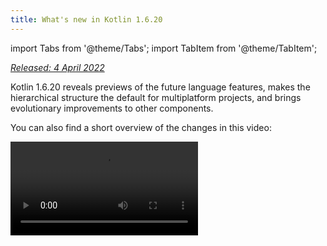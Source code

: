 ```yaml
---
title: What's new in Kotlin 1.6.20
---
```


import Tabs from '@theme/Tabs';
import TabItem from '@theme/TabItem';




_[Released: 4 April 2022](releases.md#release-details)_

Kotlin 1.6.20 reveals previews of the future language features, makes the hierarchical structure the default for multiplatform projects, and brings evolutionary improvements to other components.

You can also find a short overview of the changes in this video:

<video src="https://www.youtube.com/v/8F19ds109-o" title="What's new in Kotlin 1.6.20"/>

## Language

In Kotlin 1.6.20, you can try two new language features:

* [Prototype of context receivers for Kotlin/JVM](#prototype-of-context-receivers-for-kotlin-jvm)
* [Definitely non-nullable types](#definitely-non-nullable-types)

### Prototype of context receivers for Kotlin/JVM

:::tip
The feature is a prototype available only for Kotlin/JVM. With `-Xcontext-receivers` enabled,
the compiler will produce pre-release binaries that cannot be used in production code.
Use context receivers only in your toy projects.
We appreciate your feedback in [YouTrack](https://youtrack.jetbrains.com/issues/KT).

:::


With Kotlin 1.6.20, you are no longer limited to having one receiver. If you need more, you can make functions, properties, and classes context-dependent (or _contextual_) by adding context receivers to their declaration. A contextual declaration does the following:

* It requires all declared context receivers to be present in a caller's scope as implicit receivers.
* It brings declared context receivers into its body scope as implicit receivers.

```kotlin
interface LoggingContext {
    val log: Logger // This context provides a reference to a logger 
}

context(LoggingContext)
fun startBusinessOperation() {
    // You can access the log property since LoggingContext is an implicit receiver
    log.info("Operation has started")
}

fun test(loggingContext: LoggingContext) {
    with(loggingContext) {
        // You need to have LoggingContext in a scope as an implicit receiver
        // to call startBusinessOperation()
        startBusinessOperation()
    }
}
```

To enable context receivers in your project, use the `-Xcontext-receivers` compiler option.
You can find a detailed description of the feature and its syntax in the [KEEP](https://github.com/Kotlin/KEEP/blob/master/proposals/context-receivers.md#detailed-design).

Please note that the implementation is a prototype:

* With `-Xcontext-receivers` enabled, the compiler will produce pre-release binaries that cannot be used in production code
* The IDE support for context receivers is minimal for now

Try the feature in your toy projects and share your thoughts and experience with us in [this YouTrack issue](https://youtrack.jetbrains.com/issue/KT-42435).
If you run into any problems, please [file a new issue](https://kotl.in/issue).

### Definitely non-nullable types

:::tip
Definitely non-nullable types are in [Beta](components-stability.md). They are almost stable,
but migration steps may be required in the future.
We'll do our best to minimize any changes you have to make.

:::


To provide better interoperability when extending generic Java classes and interfaces, Kotlin 1.6.20 allows you to mark a generic type parameter as definitely non-nullable on the use site with the new syntax `T & Any`.
The syntactic form comes from a notation of [intersection types](https://en.wikipedia.org/wiki/Intersection_type) and is now limited to a type parameter with nullable upper bounds on the left side of `&` and non-nullable `Any` on the right side:

```kotlin
fun <T> elvisLike(x: T, y: T & Any): T & Any = x ?: y

fun main() {
    // OK
    elvisLike<String>("", "").length
    // Error: 'null' cannot be a value of a non-null type
    elvisLike<String>("", null).length

    // OK
    elvisLike<String?>(null, "").length
    // Error: 'null' cannot be a value of a non-null type
    elvisLike<String?>(null, null).length
}
```
{validate="false"}

Set the language version to `1.7` to enable the feature:

<Tabs>
<TabItem value="kotlin" label="Kotlin" default={kotlin === "kotlin"}>

```kotlin
kotlin {
    sourceSets.all {
        languageSettings.apply {
            languageVersion = "1.7"
        }
    }
}
```

</TabItem>
<TabItem value="groovy" label="Groovy" default={groovy === "kotlin"}>

```groovy
kotlin {
    sourceSets.all {
        languageSettings {
            languageVersion = '1.7'
        }
    }
}
```

</TabItem>
</Tabs>

Learn more about definitely non-nullable types in [the KEEP](https://github.com/Kotlin/KEEP/blob/master/proposals/definitely-non-nullable-types.md).

## Kotlin/JVM

Kotlin 1.6.20 introduces:

* Compatibility improvements of default methods in JVM interfaces: [new `@JvmDefaultWithCompatibility` annotation for interfaces](#new-jvmdefaultwithcompatibility-annotation-for-interfaces) and [compatibility changes in the `-Xjvm-default` modes](#compatibility-changes-in-the-xjvm-default-modes)
* [Support for parallel compilation of a single module in the JVM backend](#support-for-parallel-compilation-of-a-single-module-in-the-jvm-backend)
* [Support for callable references to functional interface constructors](#support-for-callable-references-to-functional-interface-constructors)

### New @JvmDefaultWithCompatibility annotation for interfaces

Kotlin 1.6.20 introduces the new annotation [`@JvmDefaultWithCompatibility`](https://kotlinlang.org/api/latest/jvm/stdlib/kotlin.jvm/-jvm-default-with-compatibility/): use it along with the `-Xjvm-default=all` compiler option [to create the default method in JVM interface](java-to-kotlin-interop.md#default-methods-in-interfaces) for any non-abstract member in any Kotlin interface.

If there are clients that use your Kotlin interfaces compiled without the `-Xjvm-default=all` option, they may be binary-incompatible with the code compiled with this option.
Before Kotlin 1.6.20, to avoid this compatibility issue, the [recommended approach](https://blog.jetbrains.com/kotlin/2020/07/kotlin-1-4-m3-generating-default-methods-in-interfaces/#JvmDefaultWithoutCompatibility) was to use the `-Xjvm-default=all-compatibility` mode and also the `@JvmDefaultWithoutCompatibility` annotation for interfaces that didn't need this type of compatibility.

This approach had some disadvantages:

* You could easily forget to add the annotation when a new interface was added.
* Usually there are more interfaces in non-public parts than in the public API, so you end up having this annotation in many places in your code.

Now, you can use the `-Xjvm-default=all` mode and mark interfaces with the `@JvmDefaultWithCompatibility` annotation.
This allows you to add this annotation to all interfaces in the public API once, and you won't need to use any annotations for new non-public code.

Leave your feedback about this new annotation in [this YouTrack ticket](https://youtrack.jetbrains.com/issue/KT-48217).

### Compatibility changes in the -Xjvm-default modes

Kotlin 1.6.20 adds the option to compile modules in the default mode (the `-Xjvm-default=disable` compiler option) against modules compiled with the `-Xjvm-default=all` or `-Xjvm-default=all-compatibility` modes.
As before, compilations will also be successful if all modules have the `-Xjvm-default=all` or `-Xjvm-default=all-compatibility` modes.
You can leave your feedback in this [YouTrack issue](https://youtrack.jetbrains.com/issue/KT-47000).

Kotlin 1.6.20 deprecates the `compatibility` and `enable` modes of the compiler option `-Xjvm-default`.
There are changes in other modes' descriptions regarding the compatibility, but the overall logic remains the same.
You can check out the [updated descriptions](java-to-kotlin-interop.md#compatibility-modes-for-default-methods).

For more information about default methods in the Java interop, see the [interoperability documentation](java-to-kotlin-interop.md#default-methods-in-interfaces) and
[this blog post](https://blog.jetbrains.com/kotlin/2020/07/kotlin-1-4-m3-generating-default-methods-in-interfaces/).

### Support for parallel compilation of a single module in the JVM backend

:::tip
Support for parallel compilation of a single module in the JVM backend is [Experimental](components-stability.md).
It may be dropped or changed at any time. Opt-in is required (see details below), and you should use it only for evaluation purposes.
We would appreciate your feedback on it in [YouTrack](https://youtrack.jetbrains.com/issue/KT-46085).

:::


We are continuing our work to [improve the new JVM IR backend compilation time](https://youtrack.jetbrains.com/issue/KT-46768).
In Kotlin 1.6.20, we added the experimental JVM IR backend mode to compile all the files in a module in parallel.
Parallel compilation can reduce the total compilation time by up to 15%.

Enable the experimental parallel backend mode with the [compiler option](compiler-reference.md#compiler-options) `-Xbackend-threads`.
Use the following arguments for this option:

* `N` is the number of threads you want to use. It should not be greater than your number of CPU cores; otherwise, parallelization stops being effective because of switching context between threads
* `0` to use a separate thread for each CPU core

[Gradle](gradle.md) can run tasks in parallel, but this type of parallelization doesn't help a lot when a project (or a major part of a project) is just one big task from Gradle's perspective.
If you have a very big monolithic module, use parallel compilation to compile more quickly.
If your project consists of lots of small modules and has a build parallelized by Gradle, adding another layer of parallelization may hurt performance because of context switching.

:::tip
Parallel compilation has some constraints:
* It doesn't work with [kapt](kapt.md) because kapt disables the IR backend
* It requires more JVM heap by design. The amount of heap is proportional to the number of threads

:::



### Support for callable references to functional interface constructors

:::tip
Support for callable references to functional interface constructors is [Experimental](components-stability.md).
It may be dropped or changed at any time. Opt-in is required (see details below), and you should use it only for evaluation purposes.
We would appreciate your feedback on it in [YouTrack](https://youtrack.jetbrains.com/issue/KT-47939).

:::


Support for [callable references](reflection.md#callable-references) to functional interface constructors adds a source-compatible way to migrate from an interface with a constructor function to a [functional interface](fun-interfaces.md).

Consider the following code:

```kotlin
interface Printer {
    fun print()
}

fun Printer(block: () -> Unit): Printer = object : Printer { override fun print() = block() }
```

With callable references to functional interface constructors enabled, this code can be replaced with just a functional interface declaration:

```kotlin
fun interface Printer {
    fun print()
}
```

Its constructor will be created implicitly, and any code using the `::Printer` function reference will compile. For example:

```kotlin
documentsStorage.addPrinter(::Printer)
```
{validate="false"}

Preserve the binary compatibility by marking the legacy function `Printer` with the [`@Deprecated`](https://kotlinlang.org/api/latest/jvm/stdlib/kotlin/-deprecated/) annotation with `DeprecationLevel.HIDDEN`:

```kotlin
@Deprecated(message = "Your message about the deprecation", level = DeprecationLevel.HIDDEN)
fun Printer(...) {...}
```
{validate="false"}

Use the compiler option `-XXLanguage:+KotlinFunInterfaceConstructorReference` to enable this feature.

## Kotlin/Native

Kotlin/Native 1.6.20 marks continued development of its new components. We've taken another step toward consistent experience with Kotlin on other platforms:

* [An update on the new memory manager](#an-update-on-the-new-memory-manager)
* [Concurrent implementation for the sweep phase in new memory manager](#concurrent-implementation-for-the-sweep-phase-in-new-memory-manager)
* [Instantiation of annotation classes](#instantiation-of-annotation-classes)
* [Interop with Swift async/await: returning Swift's Void instead of KotlinUnit](#interop-with-swift-async-await-returning-void-instead-of-kotlinunit)
* [Better stack traces with libbacktrace](#better-stack-traces-with-libbacktrace)
* [Support for standalone Android executables](#support-for-standalone-android-executables)
* [Performance improvements](#performance-improvements)
* [Improved error handling during cinterop modules import](#improved-error-handling-during-cinterop-modules-import)
* [Support for Xcode 13 libraries](#support-for-xcode-13-libraries)

### An update on the new memory manager 

:::tip
The new Kotlin/Native memory manager is in [Alpha](components-stability.md). 
It may change incompatibly and require manual migration in the future.
We would appreciate your feedback on it in [YouTrack](https://youtrack.jetbrains.com/issue/KT-48525).

:::


With Kotlin 1.6.20, you can try the Alpha version of the new Kotlin/Native memory manager.
It eliminates the differences between the JVM and Native platforms to provide a consistent developer experience in multiplatform projects.
For example, you'll have a much easier time creating new cross-platform mobile applications that work on both Android and iOS.

The new Kotlin/Native memory manager lifts restrictions on object-sharing between threads.
It also provides leak-free concurrent programming primitives that are safe and don't require any special management or annotations.

The new memory manager will become the default in future versions, so we encourage you to try it now.
Check out our [blog post](https://blog.jetbrains.com/kotlin/2021/08/try-the-new-kotlin-native-memory-manager-development-preview/) to learn more about the new memory manager and explore demo projects, or jump right to the [migration instructions](https://github.com/JetBrains/kotlin/blob/master/kotlin-native/NEW_MM.md) to try it yourself.

Try using the new memory manager on your projects to see how it works and share feedback in our issue tracker, [YouTrack](https://youtrack.jetbrains.com/issue/KT-48525).

### Concurrent implementation for the sweep phase in new memory manager

If you have already switched to our new memory manager, which was [announced in Kotlin 1.6](whatsnew16.md#preview-of-the-new-memory-manager), you might notice a huge execution time improvement: our benchmarks show 35% improvement on average.
Starting with 1.6.20, there is also a concurrent implementation for the sweep phase available for the new memory manager.
This should also improve the performance and decrease the duration of garbage collector pauses.

To enable the feature for the new Kotlin/Native memory manager, pass the following compiler option:

```bash
-Xgc=cms 
```

Feel free to share your feedback on the new memory manager performance in this [YouTrack issue](https://youtrack.jetbrains.com/issue/KT-48526).

### Instantiation of annotation classes

In Kotlin 1.6.0, instantiation of annotation classes became [Stable](components-stability.md) for Kotlin/JVM and Kotlin/JS.
The 1.6.20 version delivers support for Kotlin/Native.

Learn more about [instantiation of annotation classes](annotations.md#instantiation).

### Interop with Swift async/await: returning Void instead of KotlinUnit

:::tip
Concurrency interoperability with Swift async/await is [Experimental](components-stability.md). It may be dropped or changed at any time.
You should use it only for evaluation purposes. We would appreciate your feedback on it in [YouTrack](https://youtrack.jetbrains.com/issue/KT-47610).

:::


We've continued working on the [experimental interop with Swift's async/await](whatsnew1530.md#experimental-interoperability-with-swift-5-5-async-await) (available since Swift 5.5).
Kotlin 1.6.20 differs from previous versions in the way it works with `suspend` functions with the `Unit` return type.

Previously, such functions were presented in Swift as `async` functions returning `KotlinUnit`. However, the proper return type for them is `Void`, similar to non-suspending functions.

To avoid breaking the existing code, we're introducing a Gradle property that makes the compiler translate `Unit`-returning suspend functions to `async` Swift with the `Void` return type:

```none
# gradle.properties
kotlin.native.binary.unitSuspendFunctionObjCExport=proper
```

We plan to make this behavior the default in future Kotlin releases.

### Better stack traces with libbacktrace

:::tip
Using libbacktrace for resolving source locations is [Experimental](components-stability.md). It may be dropped or changed at any time.
You should use it only for evaluation purposes. We would appreciate your feedback on it in [YouTrack](https://youtrack.jetbrains.com/issue/KT-48424).

:::


Kotlin/Native is now able to produce detailed stack traces with file locations and line numbers
for better debugging of `linux*` (except `linuxMips32` and `linuxMipsel32`) and `androidNative*` targets.

This feature uses the [libbacktrace](https://github.com/ianlancetaylor/libbacktrace) library under the hood.
Take a look at the following code to see an example of the difference:

```kotlin
fun main() = bar()
fun bar() = baz()
inline fun baz() {
    error("")
}
```

* **Before 1.6.20:**

```text
Uncaught Kotlin exception: kotlin.IllegalStateException:
   at 0   example.kexe        0x227190       kfun:kotlin.Throwable#<init>(kotlin.String?){} + 96
   at 1   example.kexe        0x221e4c       kfun:kotlin.Exception#<init>(kotlin.String?){} + 92
   at 2   example.kexe        0x221f4c       kfun:kotlin.RuntimeException#<init>(kotlin.String?){} + 92
   at 3   example.kexe        0x22234c       kfun:kotlin.IllegalStateException#<init>(kotlin.String?){} + 92
   at 4   example.kexe        0x25d708       kfun:#bar(){} + 104
   at 5   example.kexe        0x25d68c       kfun:#main(){} + 12
```
{initial-collapse-state="collapsed" collapsible="true"}

* **1.6.20 with libbacktrace:**

```text
Uncaught Kotlin exception: kotlin.IllegalStateException:
   at 0   example.kexe        0x229550    kfun:kotlin.Throwable#<init>(kotlin.String?){} + 96 (/opt/buildAgent/work/c3a91df21e46e2c8/kotlin/kotlin-native/runtime/src/main/kotlin/kotlin/Throwable.kt:24:37)
   at 1   example.kexe        0x22420c    kfun:kotlin.Exception#<init>(kotlin.String?){} + 92 (/opt/buildAgent/work/c3a91df21e46e2c8/kotlin/kotlin-native/runtime/src/main/kotlin/kotlin/Exceptions.kt:23:44)
   at 2   example.kexe        0x22430c    kfun:kotlin.RuntimeException#<init>(kotlin.String?){} + 92 (/opt/buildAgent/work/c3a91df21e46e2c8/kotlin/kotlin-native/runtime/src/main/kotlin/kotlin/Exceptions.kt:34:44)
   at 3   example.kexe        0x22470c    kfun:kotlin.IllegalStateException#<init>(kotlin.String?){} + 92 (/opt/buildAgent/work/c3a91df21e46e2c8/kotlin/kotlin-native/runtime/src/main/kotlin/kotlin/Exceptions.kt:70:44)
   at 4   example.kexe        0x25fac8    kfun:#bar(){} + 104 [inlined] (/opt/buildAgent/work/c3a91df21e46e2c8/kotlin/libraries/stdlib/src/kotlin/util/Preconditions.kt:143:56)
   at 5   example.kexe        0x25fac8    kfun:#bar(){} + 104 [inlined] (/private/tmp/backtrace/src/commonMain/kotlin/app.kt:4:5)
   at 6   example.kexe        0x25fac8    kfun:#bar(){} + 104 (/private/tmp/backtrace/src/commonMain/kotlin/app.kt:2:13)
   at 7   example.kexe        0x25fa4c    kfun:#main(){} + 12 (/private/tmp/backtrace/src/commonMain/kotlin/app.kt:1:14)
```
{initial-collapse-state="collapsed" collapsible="true"}

On Apple targets, which already had file locations and line numbers in stack traces, libbacktrace provides more details for inline function calls:

* **Before 1.6.20:**

```text
Uncaught Kotlin exception: kotlin.IllegalStateException:
   at 0   example.kexe    0x10a85a8f8    kfun:kotlin.Throwable#<init>(kotlin.String?){} + 88 (/opt/buildAgent/work/c3a91df21e46e2c8/kotlin/kotlin-native/runtime/src/main/kotlin/kotlin/Throwable.kt:24:37)
   at 1   example.kexe    0x10a855846    kfun:kotlin.Exception#<init>(kotlin.String?){} + 86 (/opt/buildAgent/work/c3a91df21e46e2c8/kotlin/kotlin-native/runtime/src/main/kotlin/kotlin/Exceptions.kt:23:44)
   at 2   example.kexe    0x10a855936    kfun:kotlin.RuntimeException#<init>(kotlin.String?){} + 86 (/opt/buildAgent/work/c3a91df21e46e2c8/kotlin/kotlin-native/runtime/src/main/kotlin/kotlin/Exceptions.kt:34:44)
   at 3   example.kexe    0x10a855c86    kfun:kotlin.IllegalStateException#<init>(kotlin.String?){} + 86 (/opt/buildAgent/work/c3a91df21e46e2c8/kotlin/kotlin-native/runtime/src/main/kotlin/kotlin/Exceptions.kt:70:44)
   at 4   example.kexe    0x10a8489a5    kfun:#bar(){} + 117 (/private/tmp/backtrace/src/commonMain/kotlin/app.kt:2:1)
   at 5   example.kexe    0x10a84891c    kfun:#main(){} + 12 (/private/tmp/backtrace/src/commonMain/kotlin/app.kt:1:14)
...
```
{initial-collapse-state="collapsed" collapsible="true"}


* **1.6.20 with libbacktrace:**

```text
Uncaught Kotlin exception: kotlin.IllegalStateException:
   at 0   example.kexe    0x10669bc88    kfun:kotlin.Throwable#<init>(kotlin.String?){} + 88 (/opt/buildAgent/work/c3a91df21e46e2c8/kotlin/kotlin-native/runtime/src/main/kotlin/kotlin/Throwable.kt:24:37)
   at 1   example.kexe    0x106696bd6    kfun:kotlin.Exception#<init>(kotlin.String?){} + 86 (/opt/buildAgent/work/c3a91df21e46e2c8/kotlin/kotlin-native/runtime/src/main/kotlin/kotlin/Exceptions.kt:23:44)
   at 2   example.kexe    0x106696cc6    kfun:kotlin.RuntimeException#<init>(kotlin.String?){} + 86 (/opt/buildAgent/work/c3a91df21e46e2c8/kotlin/kotlin-native/runtime/src/main/kotlin/kotlin/Exceptions.kt:34:44)
   at 3   example.kexe    0x106697016    kfun:kotlin.IllegalStateException#<init>(kotlin.String?){} + 86 (/opt/buildAgent/work/c3a91df21e46e2c8/kotlin/kotlin-native/runtime/src/main/kotlin/kotlin/Exceptions.kt:70:44)
   at 4   example.kexe    0x106689d35    kfun:#bar(){} + 117 [inlined] (/opt/buildAgent/work/c3a91df21e46e2c8/kotlin/libraries/stdlib/src/kotlin/util/Preconditions.kt:143:56)
>>  at 5   example.kexe    0x106689d35    kfun:#bar(){} + 117 [inlined] (/private/tmp/backtrace/src/commonMain/kotlin/app.kt:4:5)
   at 6   example.kexe    0x106689d35    kfun:#bar(){} + 117 (/private/tmp/backtrace/src/commonMain/kotlin/app.kt:2:13)
   at 7   example.kexe    0x106689cac    kfun:#main(){} + 12 (/private/tmp/backtrace/src/commonMain/kotlin/app.kt:1:14)
...
```
{initial-collapse-state="collapsed" collapsible="true"}

To produce better stack traces with libbacktrace, add the following line to `gradle.properties`:

```none
# gradle.properties
kotlin.native.binary.sourceInfoType=libbacktrace
```

Please tell us how debugging Kotlin/Native with libbacktrace works for you in [this YouTrack issue](https://youtrack.jetbrains.com/issue/KT-48424).

### Support for standalone Android executables

Previously, Android Native executables in Kotlin/Native were not actually executables but shared libraries that you could use as a NativeActivity. Now there's an option to generate standard executables for Android Native targets.

For that, in the `build.gradle(.kts)` part of your project, configure the executable block of your `androidNative` target.
Add the following binary option:

```kotlin
kotlin {
    androidNativeX64("android") {
        binaries {
            executable {
                binaryOptions["androidProgramType"] = "standalone"
            }
        }
    }
}
```

Note that this feature will become the default in Kotlin 1.7.0.
If you want to preserve the current behavior, use the following setting:

```kotlin
binaryOptions["androidProgramType"] = "nativeActivity"
```

Thanks to Mattia Iavarone for the [implementation](https://github.com/jetbrains/kotlin/pull/4624)!

### Performance improvements

We are working hard on Kotlin/Native to [speed up the compilation process](https://youtrack.jetbrains.com/issue/KT-42294) and improve your developing experience.

Kotlin 1.6.20 brings some performance updates and bug fixes that affect the LLVM IR that Kotlin generates.
According to the benchmarks on our internal projects, we achieved the following performance boosts on average:

* 15% reduction in execution time
* 20% reduction in the code size of both release and debug binaries
* 26% reduction in the compilation time of release binaries

These changes also provide a 10% reduction in compilation time for a debug binary on a large internal project.

To achieve this, we've implemented static initialization for some of the compiler-generated synthetic objects, improved the way we structure LLVM IR for every function, and optimized the compiler caches.

### Improved error handling during cinterop modules import

This release introduces improved error handling for cases where you import an Objective-C module using the `cinterop` tool (as is typical for CocoaPods pods).
Previously, if you got an error while trying to work with an Objective-C module (for instance, when dealing with a compilation error in a header), you received an uninformative error message, such as `fatal error: could not build module $name`.
We expanded upon this part of the `cinterop` tool, so you'll get an error message with an extended description.

### Support for Xcode 13 libraries

Libraries delivered with Xcode 13 have full support as of this release.
Feel free to access them from anywhere in your Kotlin code.

## Kotlin Multiplatform

1.6.20 brings the following notable updates to Kotlin Multiplatform:

* [Hierarchical structure support is now default for all new multiplatform projects](#hierarchical-structure-support-for-multiplatform-projects)
* [Kotlin CocoaPods Gradle plugin received several useful features for CocoaPods integration](#kotlin-cocoapods-gradle-plugin)

### Hierarchical structure support for multiplatform projects

Kotlin 1.6.20 comes with hierarchical structure support enabled by default.
Since [introducing it in Kotlin 1.4.0](whatsnew14.md#sharing-code-in-several-targets-with-the-hierarchical-project-structure), we've significantly improved the frontend and made IDE import stable.

Previously, there were two ways to add code in a multiplatform project. The first was to insert it in a platform-specific source set, which is limited to one target and can't be reused by other platforms.
The second is to use a common source set shared across all the platforms that are currently supported by Kotlin.

Now you can [share source code](#better-code-sharing-in-your-project) among several similar native targets that reuse a lot of the common logic and third-party APIs.
The technology will provide the correct default dependencies and find the exact API available in the shared code.
This eliminates a complex build setup and having to use workarounds to get IDE support for sharing source sets among native targets.
It also helps prevent unsafe API usages meant for a different target.

The technology will come in handy for [library authors](#more-opportunities-for-library-authors), too, as a hierarchical project structure allows them to publish and consume libraries with common APIs for a subset of targets.

By default, libraries published with the hierarchical project structure are compatible only with hierarchical structure projects.

#### Better code-sharing in your project

Without hierarchical structure support, there is no straightforward way to share code across _some_ but not _all_ [Kotlin targets](multiplatform-dsl-reference.md#targets).
One popular example is sharing code across all iOS targets and having access to iOS-specific [dependencies](multiplatform-share-on-platforms.md#connect-platform-specific-libraries), like Foundation.

Thanks to the hierarchical project structure support, you can now achieve this out of the box.
In the new structure, source sets form a hierarchy.
You can use platform-specific language features and dependencies available for each target that a given source set compiles to.

For example, consider a typical multiplatform project with two targets — `iosArm64` and `iosX64` for iOS devices and simulators.
The Kotlin tooling understands that both targets have the same function and allows you to access that function from the intermediate source set, `iosMain`.

<img src="/img/ios-hierarchy-example.jpg" width="700" alt="iOS hierarchy example" style={{verticalAlign: 'middle'}}/>

The Kotlin toolchain provides the correct default dependencies, like Kotlin/Native stdlib or native libraries.
Moreover, Kotlin tooling will try its best to find exactly the API surface area available in the shared code.
This prevents such cases as, for example, the use of a macOS-specific function in code shared for Windows.

#### More opportunities for library authors

When a multiplatform library is published, the API of its intermediate source sets is now properly published alongside it, making it available for consumers.
Again, the Kotlin toolchain will automatically figure out the API available in the consumer source set while carefully watching out for unsafe usages, like using an API meant for the JVM in JS code.
Learn more about [sharing code in libraries](multiplatform-share-on-platforms.md#share-code-in-libraries).

#### Configuration and setup

Starting with Kotlin 1.6.20, all your new multiplatform projects will have a hierarchical project structure. No additional setup is required.

* If you've already [turned it on manually](multiplatform-share-on-platforms.md#share-code-on-similar-platforms), you can remove the deprecated options from `gradle.properties`:

  ```none
  # gradle.properties
  kotlin.mpp.enableGranularSourceSetsMetadata=true
  kotlin.native.enableDependencyPropagation=false // or 'true', depending on your previous setup
  ```

* For Kotlin 1.6.20, we recommend using [Android Studio 2021.1.1](https://developer.android.com/studio) (Bumblebee) or later to get the best experience.

* You can also opt out. To disable hierarchical structure support, set the following options in `gradle.properties`:

  ```none
  # gradle.properties
  kotlin.mpp.hierarchicalStructureSupport=false
  ```

#### Leave your feedback

This is a significant change to the whole ecosystem. We would appreciate your feedback to help make it even better.

Try it now and report any difficulties you encounter to [our issue tracker](https://kotl.in/issue).

### Kotlin CocoaPods Gradle plugin

To simplify CocoaPods integration, Kotlin 1.6.20 delivers the following features:

* The CocoaPods plugin now has tasks that build XCFrameworks with all registered targets and generate the Podspec file. This can be useful when you don't want to integrate with Xcode directly, but you want to build artifacts and deploy them to your local CocoaPods repository.
  
  Learn more about [building XCFrameworks](multiplatform-build-native-binaries.md#build-xcframeworks).

* If you use [CocoaPods integration](native-cocoapods.md) in your projects, you're used to specifying the required Pod version for the entire Gradle project. Now you have more options:
  * Specify the Pod version directly in the `cocoapods` block
  * Continue using a Gradle project version
  
  If none of these properties is configured, you'll get an error.

* You can now configure the CocoaPod name in the `cocoapods` block instead of changing the name of the whole Gradle project.

* The CocoaPods plugin introduces a new `extraSpecAttributes` property, which you can use to configure properties in a Podspec file that were previously hard-coded, like `libraries` or `vendored_frameworks`.

```kotlin
kotlin {
    cocoapods {
        version = "1.0"
        name = "MyCocoaPod"
        extraSpecAttributes["social_media_url"] = 'https://twitter.com/kotlin'
        extraSpecAttributes["vendored_frameworks"] = 'CustomFramework.xcframework'
        extraSpecAttributes["libraries"] = 'xml'
    }
}
```

See the full Kotlin CocoaPods Gradle plugin [DSL reference](native-cocoapods-dsl-reference.md).

## Kotlin/JS

Kotlin/JS improvements in 1.6.20 mainly affect the IR compiler:

* [Incremental compilation for development binaries (IR)](#incremental-compilation-for-development-binaries-with-ir-compiler)
* [Lazy initialization of top-level properties by default (IR)](#lazy-initialization-of-top-level-properties-by-default-with-ir-compiler)
* [Separate JS files for project modules by default (IR)](#separate-js-files-for-project-modules-by-default-with-ir-compiler)
* [Char class optimization (IR)](#char-class-optimization)
* [Export improvements (both IR and legacy backends)](#improvements-to-export-and-typescript-declaration-generation)
* [@AfterTest guarantees for asynchronous tests](#aftertest-guarantees-for-asynchronous-tests)

### Incremental compilation for development binaries with IR compiler

To make Kotlin/JS development with the IR compiler more efficient, we're introducing a new _incremental compilation_ mode.

When building **development binaries** with the `compileDevelopmentExecutableKotlinJs` Gradle task in this mode, the compiler caches the results of previous compilations on the module level.
It uses the cached compilation results for unchanged source files during subsequent compilations, making them complete more quickly, especially with small changes.
Note that this improvement exclusively targets the development process (shortening the edit-build-debug cycle) and doesn't affect the building of production artifacts.

To enable incremental compilation for development binaries, add the following line to the project's `gradle.properties`:

```none
# gradle.properties
kotlin.incremental.js.ir=true // false by default
```

In our test projects, the new mode made incremental compilation up to 30% faster. However, the clean build in this mode became slower because of the need to create and populate the caches.

Please tell us what you think of using incremental compilation with your Kotlin/JS projects in [this YouTrack issue](https://youtrack.jetbrains.com/issue/KT-50203).

### Lazy initialization of top-level properties by default with IR compiler

In Kotlin 1.4.30, we presented a prototype of [lazy initialization of top-level properties](whatsnew1430.md#lazy-initialization-of-top-level-properties) in the JS IR compiler.
By eliminating the need to initialize all properties when the application launches, lazy initialization reduces the startup time.
Our measurements showed about a 10% speed-up on a real-life Kotlin/JS application.

Now, having polished and properly tested this mechanism, we're making lazy initialization the default for top-level properties in the IR compiler.

```kotlin
// lazy initialization
val a = run {
    val result = // intensive computations
        println(result)
    result
} // run is executed upon the first usage of the variable
```

If for some reason you need to initialize a property eagerly (upon the application start), mark it with the [`@EagerInitialization`](https://kotlinlang.org/api/latest/jvm/stdlib/kotlin.native/-eager-initialization/) annotation.

### Separate JS files for project modules by default with IR compiler

Previously, the JS IR compiler offered an [ability to generate separate `.js` files]( https://youtrack.jetbrains.com/issue/KT-44319) for project modules.
This was an alternative to the default option – a single `.js` file for the whole project.
This file might be too large and inconvenient to use, because whenever you want to use a function from your project, you have to include the entire JS file as a dependency.
Having multiple files adds flexibility and decreases the size of such dependencies. This feature was available with the `-Xir-per-module` compiler option.

Starting from 1.6.20, the JS IR compiler generates separate `.js` files for project modules by default.

Compiling the project into a single `.js` file is now available with the following Gradle property:

```none
# gradle.properties
kotlin.js.ir.output.granularity=whole-program // `per-module` is the default
```

In previous releases, the experimental per-module mode (available via the `-Xir-per-module=true` flag) invoked `main()` functions in each module. This is inconsistent with the regular single `.js` mode. Starting with 1.6.20, the `main()` function will be invoked in the main module only in both cases. If you do need to run some code when a module is loaded, you can use top-level properties annotated with the `@EagerInitialization` annotation. See [Lazy initialization of top-level properties by default (IR)](#lazy-initialization-of-top-level-properties-by-default-with-ir-compiler).

### Char class optimization

The `Char` class is now handled by the Kotlin/JS compiler without introducing boxing (similar to [inline classes](inline-classes.md)).
This speeds up operations on chars in Kotlin/JS code.

Aside from the performance improvement, this changes the way `Char` is exported to JavaScript: it's now translated to `Number`.

### Improvements to export and TypeScript declaration generation

Kotlin 1.6.20 is bringing multiple fixes and improvements to the export mechanism (the [`@JsExport`](https://kotlinlang.org/api/latest/jvm/stdlib/kotlin.js/-js-export/) annotation), including the [generation of TypeScript declarations (`.d.ts`)](js-ir-compiler.md#preview-generation-of-typescript-declaration-files-d-ts).
We've added the ability to export interfaces and enums, and we've fixed the export behavior in some corner cases that were reported to us previously.
For more details, see the [list of export improvements in YouTrack](https://youtrack.jetbrains.com/issues?q=Project:%20Kotlin%20issue%20id:%20KT-45434,%20KT-44494,%20KT-37916,%20KT-43191,%20KT-46961,%20KT-40236).

Learn more about [using Kotlin code from JavaScript](js-to-kotlin-interop.md).

### @AfterTest guarantees for asynchronous tests

Kotlin 1.6.20 makes [`@AfterTest`](https://kotlinlang.org/api/latest/kotlin.test/kotlin.test/-after-test/) functions work properly with asynchronous tests on Kotlin/JS.
If a test function's return type is statically resolved to [`Promise`](https://kotlinlang.org/api/latest/jvm/stdlib/kotlin.js/-promise/), the compiler now schedules the execution of the `@AfterTest` function to the corresponding [`then()`](https://kotlinlang.org/api/latest/jvm/stdlib/kotlin.js/-promise/then.html) callback.

## Security

Kotlin 1.6.20 introduces a couple of features to improve the security of your code:

* [Using relative paths in klibs](#using-relative-paths-in-klibs)
* [Persisting yarn.lock for Kotlin/JS Gradle projects](#persisting-yarn-lock-for-kotlin-js-gradle-projects)
* [Installation of npm dependencies with `--ignore-scripts` by default](#installation-of-npm-dependencies-with-ignore-scripts-by-default)

### Using relative paths in klibs

A library in `klib` format [contains](native-libraries.md#library-format) a serialized IR representation of source files, which also includes their paths for generating proper debug information.
Before Kotlin 1.6.20, stored file paths were absolute. Since the library author may not want to share absolute paths, the 1.6.20 version comes with an alternative option.

If you are publishing a `klib` and want to use only relative paths of source files in the artifact, you can now pass the `-Xklib-relative-path-base` compiler option with one or multiple base paths of source files:

<Tabs>
<TabItem value="kotlin" label="Kotlin" default={kotlin === "kotlin"}>

```kotlin
tasks.withType(org.jetbrains.kotlin.gradle.dsl.KotlinCompile::class).configureEach {
    // $base is a base path of source files
    kotlinOptions.freeCompilerArgs += "-Xklib-relative-path-base=$base"
}
```

</TabItem>
<TabItem value="groovy" label="Groovy" default={groovy === "kotlin"}>

```groovy
tasks.withType(org.jetbrains.kotlin.gradle.dsl.KotlinCompile).configureEach {
    kotlinOptions {
        // $base is a base path of source files
        freeCompilerArgs += "-Xklib-relative-path-base=$base"
    }
}
``` 

</TabItem>
</Tabs>

### Persisting yarn.lock for Kotlin/JS Gradle projects

:::tip
The feature was backported to Kotlin 1.6.10.

:::


The Kotlin/JS Gradle plugin now provides an ability to persist the `yarn.lock` file, making it possible to lock the versions of the npm dependencies for your project without additional Gradle configuration.
The feature brings changes to the default project structure by adding the auto-generated `kotlin-js-store` directory to the project root.
It holds the `yarn.lock` file inside.

We strongly recommend committing the `kotlin-js-store` directory and its contents to your version control system.
Committing lockfiles to your version control system is a [recommended practice](https://classic.yarnpkg.com/blog/2016/11/24/lockfiles-for-all/) because it ensures your application is being built with the exact same dependency tree on all machines, regardless of whether those are development environments on other machines or CI/CD services.
Lockfiles also prevent your npm dependencies from being silently updated when a project is checked out on a new machine, which is a security concern.

Tools like [Dependabot](https://github.com/dependabot) can also parse the `yarn.lock` files of your Kotlin/JS projects, and provide you with warnings if any npm package you depend on is compromised.

If needed, you can change both directory and lockfile names in the build script:

<Tabs>
<TabItem value="kotlin" label="Kotlin" default={kotlin === "kotlin"}>

```kotlin
rootProject.plugins.withType<org.jetbrains.kotlin.gradle.targets.js.yarn.YarnPlugin> {
    rootProject.the<org.jetbrains.kotlin.gradle.targets.js.yarn.YarnRootExtension>().lockFileDirectory =
        project.rootDir.resolve("my-kotlin-js-store")
    rootProject.the<org.jetbrains.kotlin.gradle.targets.js.yarn.YarnRootExtension>().lockFileName = "my-yarn.lock"
}
```

</TabItem>
<TabItem value="groovy" label="Groovy" default={groovy === "kotlin"}>

```groovy
rootProject.plugins.withType(org.jetbrains.kotlin.gradle.targets.js.yarn.YarnPlugin) {
    rootProject.extensions.getByType(org.jetbrains.kotlin.gradle.targets.js.yarn.YarnRootExtension).lockFileDirectory =
        file("my-kotlin-js-store")
    rootProject.extensions.getByType(org.jetbrains.kotlin.gradle.targets.js.yarn.YarnRootExtension).lockFileName = 'my-yarn.lock'
}
``` 

</TabItem>
</Tabs>

:::tip
Changing the name of the lockfile may cause dependency inspection tools to no longer pick up the file.

:::


### Installation of npm dependencies with --ignore-scripts by default

:::tip
The feature was backported to Kotlin 1.6.10.

:::


The Kotlin/JS Gradle plugin now prevents the execution of [lifecycle scripts](https://docs.npmjs.com/cli/v8/using-npm/scripts#life-cycle-scripts) during the installation of npm dependencies by default.
The change is aimed at reducing the likelihood of executing malicious code from compromised npm packages.

To roll back to the old configuration, you can explicitly enable lifecycle scripts execution by adding the following lines to `build.gradle(.kts)`:

<Tabs>
<TabItem value="kotlin" label="Kotlin" default={kotlin === "kotlin"}>

```kotlin
rootProject.plugins.withType<org.jetbrains.kotlin.gradle.targets.js.yarn.YarnPlugin> {
    rootProject.the<org.jetbrains.kotlin.gradle.targets.js.yarn.YarnRootExtension>().ignoreScripts = false
}
```

</TabItem>
<TabItem value="groovy" label="Groovy" default={groovy === "kotlin"}>

```groovy
rootProject.plugins.withType(org.jetbrains.kotlin.gradle.targets.js.yarn.YarnPlugin) {
    rootProject.extensions.getByType(org.jetbrains.kotlin.gradle.targets.js.yarn.YarnRootExtension).ignoreScripts = false
}
``` 

</TabItem>
</Tabs>

Learn more about [npm dependencies of a Kotlin/JS Gradle project](js-project-setup.md#npm-dependencies).

## Gradle

Kotlin 1.6.20 brings the following changes for the Kotlin Gradle Plugin:

* New [properties `kotlin.compiler.execution.strategy` and `compilerExecutionStrategy`](#properties-for-defining-kotlin-compiler-execution-strategy) for defining a Kotlin compiler execution strategy
* [Deprecation of the options `kapt.use.worker.api`, `kotlin.experimental.coroutines`, and `kotlin.coroutines`](#deprecation-of-build-options-for-kapt-and-coroutines)
* [Removal of the `kotlin.parallel.tasks.in.project` build option](#removal-of-the-kotlin-parallel-tasks-in-project-build-option)

### Properties for defining Kotlin compiler execution strategy

Before Kotlin 1.6.20, you used the system property `-Dkotlin.compiler.execution.strategy` to define a Kotlin compiler execution strategy.
This property might have been inconvenient in some cases.
Kotlin 1.6.20 introduces a Gradle property with the same name, `kotlin.compiler.execution.strategy`, and the compile task property `compilerExecutionStrategy`.

The system property still works, but it will be removed in future releases.

The current priority of properties is the following:

* The task property `compilerExecutionStrategy` takes priority over the system property and the Gradle property `kotlin.compiler.execution.strategy`.
* The Gradle property takes priority over the system property.

There are three compiler execution strategies that you can assign to these properties:

| Strategy       | Where Kotlin compiler is executed    | Incremental compilation | Other characteristics                                                  |
|----------------|--------------------------------------|-------------------------|------------------------------------------------------------------------|
| Daemon         | Inside its own daemon process        | Yes                     | *The default strategy*. Can be shared between different Gradle daemons |
| In process     | Inside the Gradle daemon process     | No                      | May share the heap with the Gradle daemon                              |
| Out of process | In a separate process for each call  | No                      | —                                                                      |


Accordingly, the available values for `kotlin.compiler.execution.strategy` properties (both system and Gradle's) are:
1. `daemon` (default)
2. `in-process`
3. `out-of-process`

Use the Gradle property `kotlin.compiler.execution.strategy` in `gradle.properties`:

```none
# gradle.properties
kotlin.compiler.execution.strategy=out-of-process
```

The available values for the `compilerExecutionStrategy` task property are:

1. `org.jetbrains.kotlin.gradle.tasks.KotlinCompilerExecutionStrategy.DAEMON` (default)
2. `org.jetbrains.kotlin.gradle.tasks.KotlinCompilerExecutionStrategy.IN_PROCESS`
3. `org.jetbrains.kotlin.gradle.tasks.KotlinCompilerExecutionStrategy.OUT_OF_PROCESS`

Use the task property `compilerExecutionStrategy` in the `build.gradle.kts` build script:

```kotlin
import org.jetbrains.kotlin.gradle.dsl.KotlinCompile
import org.jetbrains.kotlin.gradle.tasks.KotlinCompilerExecutionStrategy

// ...

tasks.withType<KotlinCompile>().configureEach {
    compilerExecutionStrategy.set(KotlinCompilerExecutionStrategy.IN_PROCESS)
}
```

Please leave your feedback in [this YouTrack task](https://youtrack.jetbrains.com/issue/KT-49299).

### Deprecation of build options for kapt and coroutines

In Kotlin 1.6.20, we changed deprecation levels of the properties:

* We deprecated the ability to run [kapt](kapt.md) via the Kotlin daemon with `kapt.use.worker.api` – now it produces a warning to Gradle's output. 
  By default, [kapt has been using Gradle workers](kapt.md#run-kapt-tasks-in-parallel) since the 1.3.70 release, and we recommend sticking to this method.

  We are going to remove the option `kapt.use.worker.api` in future releases.

* We deprecated the `kotlin.experimental.coroutines` Gradle DSL option and the `kotlin.coroutines` property used in `gradle.properties`.
  Just use _suspending functions_ or [add the `kotlinx.coroutines` dependency](gradle-configure-project.md#set-a-dependency-on-a-kotlinx-library) to your `build.gradle(.kts)` file.
  
  Learn more about coroutines in the [Coroutines guide](coroutines-guide.md).

### Removal of the kotlin.parallel.tasks.in.project build option

In Kotlin 1.5.20, we announced [the deprecation of the build option `kotlin.parallel.tasks.in.project`](whatsnew1520.md#deprecation-of-the-kotlin-parallel-tasks-in-project-build-property).
This option has been removed in Kotlin 1.6.20.

Depending on the project, parallel compilation in the Kotlin daemon may require more memory.
To reduce memory consumption, [increase the heap size for the Kotlin daemon](gradle-compilation-and-caches.md#setting-kotlin-daemon-s-jvm-arguments).

Learn more about the [currently supported compiler options](gradle-compiler-options.md) in the Kotlin Gradle plugin.
